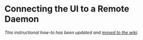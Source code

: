 # Connecting the UI to a Remote Daemon

_This instructional how-to has been updated and [moved to the wiki](https://github.com/HydrangeaBlockchain/hydrangea-blockchain/wiki/Connecting-the-UI-to-a-remote-daemon)._
